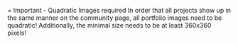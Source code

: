 = Important - Quadratic Images required
In order that all projects show up in the same manner on the community page, all portfolio images need to be quadratic!
Additionally, the minimal size needs to be at least 360x360 pixels!